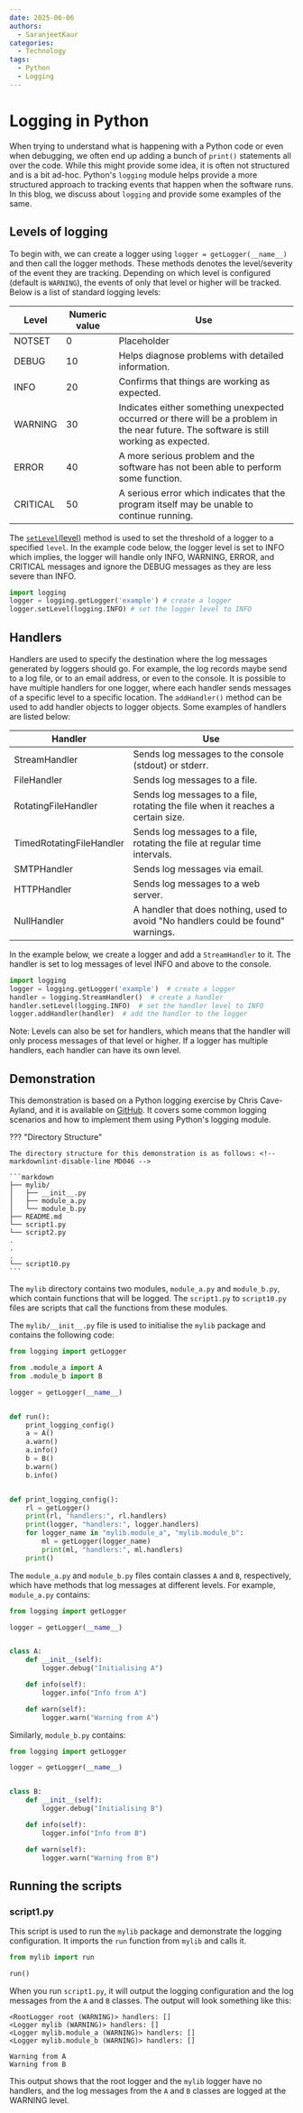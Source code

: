 ```yaml
---
date: 2025-06-06
authors:
  - SaranjeetKaur
categories:
  - Technology
tags:
  - Python
  - Logging
---
```



# **Logging in Python**

When trying to understand what is happening with a Python code or even when debugging, we often end up adding a bunch of `print()` statements all over the code. While this might provide some idea, it is often not structured and is a bit ad-hoc. Python's `logging` module helps provide a more structured approach to tracking events that happen when the software runs. In this blog, we discuss about `logging` and provide some examples of the same.

<!-- more -->

## Levels of logging

To begin with, we can create a logger using `logger = getLogger(__name__)` and then call the logger methods. These methods denotes the level/severity of the event they are tracking. Depending on which level is configured (default is `WARNING`), the events of only that level or higher will be tracked. Below is a list of standard logging levels:

| **Level** | **Numeric value** | **Use** |
| --- | --- | --- |
| NOTSET | 0 | Placeholder  |
| DEBUG | 10 | Helps diagnose problems with detailed information. |
| INFO | 20 | Confirms that things are working as expected. |
| WARNING | 30 | Indicates either something unexpected occurred or there will be a problem in the near future. The software is still working as expected.|
| ERROR | 40 | A more serious problem and the software has not been able to perform some function. |
| CRITICAL | 50 | A serious error which indicates that the program itself may be unable to continue running. |

The [`setLevel`(level)](https://docs.python.org/3/library/logging.html#logging.Logger.setLevel) method is used to set the threshold of a logger to a specified `level`. In the example code below, the logger level is set to INFO which implies, the logger will handle only INFO, WARNING, ERROR, and CRITICAL messages and ignore the DEBUG messages as they are less severe than INFO.

```py
import logging
logger = logging.getLogger('example') # create a logger
logger.setLevel(logging.INFO) # set the logger level to INFO
```

## Handlers

Handlers are used to specify the destination where the log messages generated by loggers should go. For example, the log records maybe send to a log file, or to an email address, or even to the console. It is possible to have multiple handlers for one logger, where each handler sends messages of a specific level to a specific location. The `addHandler()` method can be used to add handler objects to logger objects. Some examples of handlers are listed below:

| **Handler** | **Use** |
| --- | --- |
| StreamHandler | Sends log messages to the console (stdout) or stderr. |
| FileHandler | Sends log messages to a file. |
| RotatingFileHandler | Sends log messages to a file, rotating the file when it reaches a certain size. |
| TimedRotatingFileHandler | Sends log messages to a file, rotating the file at regular time intervals. |
| SMTPHandler | Sends log messages via email. |
| HTTPHandler | Sends log messages to a web server. |
| NullHandler | A handler that does nothing, used to avoid "No handlers could be found" warnings. |

In the example below, we create a logger and add a `StreamHandler` to it. The handler is set to log messages of level INFO and above to the console.

```py
import logging
logger = logging.getLogger('example')  # create a logger
handler = logging.StreamHandler()  # create a handler
handler.setLevel(logging.INFO)  # set the handler level to INFO
logger.addHandler(handler)  # add the handler to the logger
```

Note: Levels can also be set for handlers, which means that the handler will only process messages of that level or higher. If a logger has multiple handlers, each handler can have its own level.

## Demonstration

This demonstration is based on a Python logging exercise by Chris Cave-Ayland, and it is available on [GitHub](https://github.com/cc-a/python_logging_exercises). It covers some common logging scenarios and how to implement them using Python's logging module.

??? "Directory Structure"

    The directory structure for this demonstration is as follows: <!-- markdownlint-disable-line MD046 -->

    ```markdown
    ├── mylib/
    │   ├── __init__.py
    │   ├── module_a.py
    │   └── module_b.py
    ├── README.md
    └── script1.py
    └── script2.py
    .
    .
    .
    └── script10.py
    ```

The `mylib` directory contains two modules, `module_a.py` and `module_b.py`, which contain functions that will be logged. The `script1.py` to `script10.py` files are scripts that call the functions from these modules.

The `mylib/__init__.py` file is used to initialise the `mylib` package and contains the following code:

```py
from logging import getLogger

from .module_a import A
from .module_b import B

logger = getLogger(__name__)


def run():
    print_logging_config()
    a = A()
    a.warn()
    a.info()
    b = B()
    b.warn()
    b.info()


def print_logging_config():
    rl = getLogger()
    print(rl, "handlers:", rl.handlers)
    print(logger, "handlers:", logger.handlers)
    for logger_name in "mylib.module_a", "mylib.module_b":
        ml = getLogger(logger_name)
        print(ml, "handlers:", ml.handlers)
    print()
```

The `module_a.py` and `module_b.py` files contain classes `A` and `B`, respectively, which have methods that log messages at different levels. For example, `module_a.py` contains:

```py
from logging import getLogger

logger = getLogger(__name__)


class A:
    def __init__(self):
        logger.debug("Initialising A")

    def info(self):
        logger.info("Info from A")

    def warn(self):
        logger.warn("Warning from A")
```

Similarly, `module_b.py` contains:

```py
from logging import getLogger

logger = getLogger(__name__)


class B:
    def __init__(self):
        logger.debug("Initialising B")

    def info(self):
        logger.info("Info from B")

    def warn(self):
        logger.warn("Warning from B")
```

## Running the scripts

### script1.py

This script is used to run the `mylib` package and demonstrate the logging configuration. It imports the `run` function from `mylib` and calls it.

```py
from mylib import run

run()
```

When you run `script1.py`, it will output the logging configuration and the log messages from the `A` and `B` classes. The output will look something like this:

```plaintext
<RootLogger root (WARNING)> handlers: []
<Logger mylib (WARNING)> handlers: []
<Logger mylib.module_a (WARNING)> handlers: []
<Logger mylib.module_b (WARNING)> handlers: []

Warning from A
Warning from B
```

This output shows that the root logger and the `mylib` logger have no handlers, and the log messages from the `A` and `B` classes are logged at the WARNING level.
